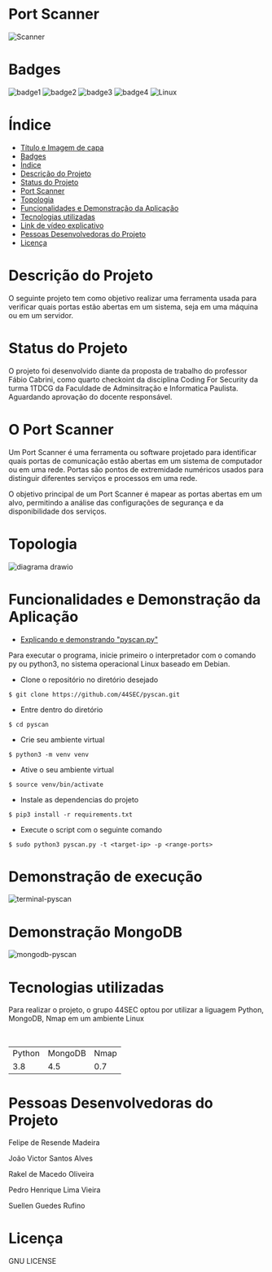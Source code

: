 # Port Scanner


![Scanner](https://github.com/44SEC/pyscan/assets/129625591/46ea0ea6-a17e-4c9d-9bf7-d42d2bcd5cfe.png)

# Badges
![badge1](https://img.shields.io/badge/python-3.11-blue) ![badge2](https://img.shields.io/badge/status-aguardando%20revis%C3%A3o-yellow) ![badge3](https://img.shields.io/badge/gitstars-4-blue) ![badge4](https://img.shields.io/badge/testado%20por-44Sec-green) ![Linux](https://img.shields.io/badge/Linux-FCC624?style=for-the-badge&logo=linux&logoColor=black)

# Índice 

* [Título e Imagem de capa](#título-e-imagem-de-capa)
* [Badges](#badges)
* [Índice](#índice)
* [Descrição do Projeto](#descrição-do-projeto)
* [Status do Projeto](#status-do-projeto)
* [Port Scanner](#port-scanner)
* [Topologia](#topologia)
* [Funcionalidades e Demonstração da Aplicação](#funcionalidades-e-demonstração-da-aplicação)
* [Tecnologias utilizadas](#tecnologias-utilizadas)
* [Link de vídeo explicativo](https://)
* [Pessoas Desenvolvedoras do Projeto](#pessoas-desenvolvedoras-do-projeto)
* [Licença](#licença)


# Descrição do Projeto

O seguinte projeto tem como objetivo realizar uma ferramenta usada para verificar quais portas estão abertas em um sistema, seja em uma máquina ou em um servidor. 

# Status do Projeto

O projeto foi desenvolvido diante da proposta de trabalho do professor Fábio Cabrini, como quarto checkoint da disciplina Coding For Security da turma 1TDCG da Faculdade de Adminsitração e Informatica Paulista. Aguardando aprovação do docente responsável.


# O Port Scanner

Um Port Scanner é uma ferramenta ou software projetado para identificar quais portas de comunicação estão abertas em um sistema de computador ou em uma rede. Portas são pontos de extremidade numéricos usados ​​para distinguir diferentes serviços e processos em uma rede.

O objetivo principal de um Port Scanner é mapear as portas abertas em um alvo, permitindo a análise das configurações de segurança e da disponibilidade dos serviços. 

# Topologia

![diagrama drawio](https://github.com/44SEC/pyscan/assets/129625591/3e331648-28ac-4b35-b186-413f51347dd5)

# Funcionalidades e Demonstração da Aplicação

* [Explicando e demonstrando "pyscan.py"](https:)

Para executar o programa, inicie primeiro o interpretador com o comando py ou python3, no sistema operacional Linux baseado em Debian.

* Clone o repositório no diretório desejado

```
$ git clone https://github.com/44SEC/pyscan.git
```

* Entre dentro do diretório
```
$ cd pyscan
```

* Crie seu ambiente virtual
```
$ python3 -m venv venv
```

* Ative o seu ambiente virtual
```
$ source venv/bin/activate
```

* Instale as dependencias do projeto
```
$ pip3 install -r requirements.txt
```

* Execute o script com o seguinte comando

```
$ sudo python3 pyscan.py -t <target-ip> -p <range-ports>
```

# Demonstração de execução
![terminal-pyscan](https://github.com/44SEC/pyscan/assets/78339857/9f2f46f3-b400-474f-93e5-4564a15a9d23)

# Demonstração MongoDB
![mongodb-pyscan](https://github.com/44SEC/pyscan/assets/78339857/0338c916-493a-4fde-8a76-46e87d421d60)

# Tecnologias utilizadas

Para realizar o projeto, o grupo 44SEC optou por utilizar a liguagem Python, MongoDB, Nmap em um ambiente Linux

<table>
  <tr>
    <td>Python</td>
    <td>MongoDB</td>
    <td>Nmap</td>
  </tr>
  <tr>
    <td>3.8</td>
    <td>4.5</td>
    <td>0.7</td>
  </tr>
</table>

# Pessoas Desenvolvedoras do Projeto

Felipe de Resende Madeira 

João Victor Santos Alves 

Rakel de Macedo Oliveira 

Pedro Henrique Lima Vieira 

Suellen Guedes Rufino 

# Licença

GNU LICENSE





